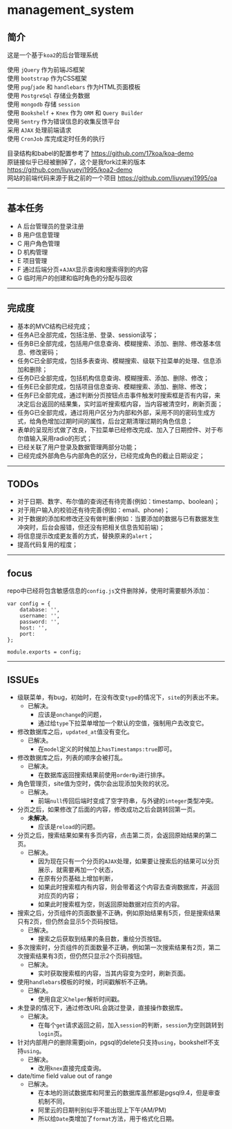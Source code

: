 # management_system 
## 简介
这是一个基于`koa2`的后台管理系统 

使用 `jQuery` 作为前端JS框架  
使用 `bootstrap` 作为CSS框架  
使用 `pug`/`jade` 和 `handlebars` 作为HTML页面模板  
使用 `PostgreSql` 存储业务数据   
使用 `mongodb` 存储 `session`   
使用 `Bookshelf` + `Knex` 作为 `ORM` 和 `Query Builder`  
使用 `Sentry` 作为错误信息的收集反馈平台   
采用 `AJAX` 处理前端请求     
使用 `CronJob` 库完成定时任务的执行 

目录结构和babel的配置参考了 https://github.com/17koa/koa-demo   
原链接似乎已经被删掉了，这个是我fork过来的版本 https://github.com/liuyueyi1995/koa2-demo    
网站的前端代码来源于我之前的一个项目  https://github.com/liuyueyi1995/oa 

---
## 基本任务  

- A 后台管理员的登录注册  
- B 用户信息管理  
- C 用户角色管理  
- D 机构管理  
- E 项目管理  
- F 通过后端分页+`AJAX`显示查询和搜索得到的内容  
- G 临时用户的创建和临时角色的分配与回收  

---
## 完成度  

- 基本的MVC结构已经完成；  
- 任务A已全部完成，包括注册、登录、session读写；  
- 任务B已全部完成，包括用户信息查询、模糊搜索、添加、删除、修改基本信息、修改密码；  
- 任务C已全部完成，包括多表查询、模糊搜索、级联下拉菜单的处理、信息添加和删除；  
- 任务D已全部完成，包括机构信息查询、模糊搜索、添加、删除、修改；  
- 任务E已全部完成，包括项目信息查询、模糊搜索、添加、删除、修改； 
- 任务F已全部完成，通过判断分页按钮点击事件触发时搜索框是否有内容，来决定后台返回的结果集，实时监听搜索框内容，当内容被清空时，刷新页面；    
- 任务G已全部完成，通过将用户区分为内部和外部，采用不同的密码生成方式，给角色增加过期时间的属性，后台定期清理过期的角色信息；   
- 表单的呈现形式做了改良，下拉菜单已经修改完成、加入了日期控件、对于布尔值输入采用radio的形式；    
- 已经关联了用户登录及数据管理两部分功能；   
- 已经完成外部角色与内部角色的区分，已经完成角色的截止日期设定；  


--- 
## TODOs     

- 对于日期、数字、布尔值的查询还有待完善(例如：timestamp、boolean)；  
- 对于用户输入的校验还有待完善(例如：email、phone)；  
- 对于数据的添加和修改还没有做判重(例如：当要添加的数据与已有数据发生冲突时，后台会报错，但还没有把相关信息告知前端)；     
- 将信息提示改成更友善的方式，替换原来的`alert`；    
- 提高代码复用的程度；  

---
## focus
repo中已经将包含敏感信息的`config.js`文件删除掉，使用时需要额外添加：
```
var config = {
    database: '',
    username: '',
    password: '',
    host: '',
    port: 
};

module.exports = config;
```
---
## ISSUEs  

- 级联菜单，有bug，初始时，在没有改变`type`的情况下，`site`的列表出不来。 
  + 已解决。  
    * 应该是`onchange`的问题，
    * 通过给`type`下拉菜单增加一个默认的空值，强制用户去改变它。 
- 修改数据库之后，`updated_at`值没有变化。  
  + 已解决。  
    * 在`model`定义的时候加上`hasTimestamps:true`即可。  
- 修改数据库之后，列表的顺序会被打乱。  
  + 已解决。  
    * 在数据库返回搜索结果前使用`orderBy`进行排序。   
- 角色管理页，site值为空时，偶尔会出现添加失败的状况。 
  + 已解决。  
    * 前端`null`传回后端时变成了空字符串，与外键的`integer`类型冲突。   
- 分页之后，如果修改了后面的内容，修改成功之后会跳转回第一页。  
  + **未解决**。  
    * 应该是`reload`的问题。 
- 分页之后，搜索结果如果有多页内容，点击第二页，会返回原始结果的第二页。 
  + 已解决。  
    * 因为现在只有一个分页的`AJAX`处理，如果要让搜索后的结果可以分页展示，就需要再加一个状态，  
    * 在原有分页基础上增加判断，  
    * 如果此时搜索框内有内容，则会带着这个内容去查询数据库，并返回对应页的内容；  
    * 如果此时搜索框为空，则返回原始数据对应页的内容。  
- 搜索之后，分页组件的页面数量不正确，例如原始结果有5页，但是搜索结果只有2页，但仍然会显示5个页码按钮。  
  + 已解决。  
    * 搜索之后获取到结果的条目数，重绘分页按钮。  
- 多次搜索时，分页组件的页面数量不正确，例如第一次搜索结果有2页，第二次搜索结果有3页，但仍然只显示2个页码按钮。   
  + 已解决。  
    * 实时获取搜索框的内容，当其内容变为空时，刷新页面。  
- 使用`handlebars`模板的时候，时间戳解析不正确。  
  + 已解决。  
    * 使用自定义`helper`解析时间戳。  
- 未登录的情况下，通过修改URL会跳过登录，直接操作数据库。  
  + 已解决。  
    * 在每个`get`请求返回之前，加入`session`的判断，`session`为空则跳转到`login`页。  
- 针对内部用户的删除需要join，pgsql的delete只支持`using`，bookshelf不支持`using`。 
  + 已解决。  
    * 改用`knex`直接完成查询。  
- date/time field value out of range   
  + 已解决。  
    * 在本地的测试数据库和阿里云的数据库虽然都是pgsql9.4，但是审查机制不同，  
    * 阿里云的日期判别似乎不能出现上下午(AM/PM)  
    * 所以给`Date`类增加了`format`方法，用于格式化日期。
